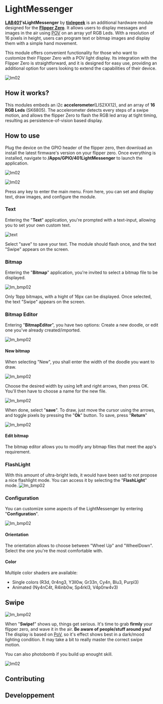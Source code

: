 # LightMessenger

**[LAB401](https://lab401.com)'sLightMessenger** by **[tixlegeek](https://cyberpunk.company)** is an additional hardware module designed for the **[Flipper Zero](https://flipperzero.one/)**. It allows users to display messages and images in the air using [POV](https://en.wikipedia.org/wiki/Persistence_of_vision) on an array yof RGB Leds. With a resolution of 16 pixels in height, users can program text or bitmap images and display them with a simple hand movement.

This module offers convenient functionality for those who want to customize their Flipper Zero with a POV light display. Its integration with the Flipper Zero is straightforward, and it is designed for easy use, providing an additional option for users looking to extend the capabilities of their device.

![lm02](./READMEassets/device.png)

## How it works?

This modules embeds an i2c **accelerometer**(LIS2XX12), and an array of **16 RGB Leds** (SK6805). The accelerometer detects every steps of a swipe motion, and allows the flipper Zero to flash the RGB led array at tight timing, resulting as persistence-of-vision based display.

## How to use

Plug the device on the GPIO header of the flipper zero, then download an install the latest firmware's version on your flipper zero. 
Once everything is installed, navigate to **/Apps/GPIO/401LightMessenger** to launch the application.

![lm02](./READMEassets/lm01.png)

![lm02](./READMEassets/lm02.png)

Press any key to enter the main menu. From here, you can set and display text, draw images, and configure the module.



### Text

Entering the "**Text**" application, you're prompted with a text-input, allowing you to set your own custom text.

![text](./READMEassets/doc_text.png)

Select "save" to save your text. The module should flash once, and the text "Swipe" appears on the screen. 

### Bitmap

Entering the "**Bitmap**" application, you're invited to select a bitmap file to be displayed. 

![lm_bmp02](./READMEassets/doc_bitmap.png)



Only 1bpp bitmaps, with a hight of 16px can be displayed. Once selected, the text "Swipe" appears on the screen. 



### Bitmap Editor

Entering "**BitmapEditor**", you have two options: Create a new doodle, or edit one you've already created/imported. 

![lm_bmp02](./READMEassets/doc_bitmap_edit.png)

#### New bitmap

When selecting "New", you shall enter the width of the doodle you want to draw. 

![lm_bmp02](./READMEassets/lm_bmpedit03.png)

Choose the desired width by using left and right arrows, then press OK.
You'll then have to choose a name for the new file. 

![lm_bmp02](./READMEassets/lm_bmpedit04.png)

When done, select "**save**". To draw, just move the cursor using the arrows, and toggle pixels by pressing the "**Ok**" button. To save, press "**Return**"

![lm_bmp02](./READMEassets/lm_bmpedit05.png)

#### Edit bitmap

The bitmap editor allows you to modify any bitmap files that meet the app's requirement.

### FlashLight

With this amount of ultra-bright leds, it would have been sad to not propose a nice flashlight mode. You can access it by selecting the "**FlashLight**" mode.
 ![lm_bmp02](./READMEassets/doc_flashlight.png)

### Configuration

You can customize some aspects of the LightMessenger by entering "**Configuration**".


![lm_bmp02](./READMEassets/lm_config01.png)

#### Orientation

The orientation allows to choose between "Wheel Up" and "WheelDown". Select the one you're the most comfortable with.

#### Color

Multiple color shaders are available: 

- Single colors (R3d, 0r4ng3, Y3ll0w, Gr33n, Cy4n, Blu3, Purpl3) 
- Animated (Ny4nC4t, R4inb0w, Sp4rkl3, V4p0rw4v3)

## Swipe

![lm_bmp02](./READMEassets/lm_swipe.png)

When "**Swipe!**" shows up, things get serious. It's time to grab **firmly** your flipper zero, and wave it in the air. **Be aware of people/stuff around you!**
The display is based on [PoV](https://en.wikipedia.org/wiki/Persistence_of_vision), so it's effect shows best in a dark/mood lighting condition. It may take a bit to really master the correct swipe motion.

You can also photobomb if you build up enought skill. 

![lm02](./READMEassets/doc01.png)


## Contributing



## Developpement